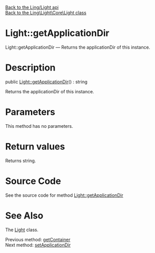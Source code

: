 [Back to the Ling/Light api](https://github.com/lingtalfi/Light/blob/master/doc/api/Ling/Light.md)<br>
[Back to the Ling\Light\Core\Light class](https://github.com/lingtalfi/Light/blob/master/doc/api/Ling/Light/Core/Light.md)


Light::getApplicationDir
================



Light::getApplicationDir — Returns the applicationDir of this instance.




Description
================


public [Light::getApplicationDir](https://github.com/lingtalfi/Light/blob/master/doc/api/Ling/Light/Core/Light/getApplicationDir.md)() : string




Returns the applicationDir of this instance.




Parameters
================

This method has no parameters.


Return values
================

Returns string.








Source Code
===========
See the source code for method [Light::getApplicationDir](https://github.com/lingtalfi/Light/blob/master/Core/Light.php#L230-L233)


See Also
================

The [Light](https://github.com/lingtalfi/Light/blob/master/doc/api/Ling/Light/Core/Light.md) class.

Previous method: [getContainer](https://github.com/lingtalfi/Light/blob/master/doc/api/Ling/Light/Core/Light/getContainer.md)<br>Next method: [setApplicationDir](https://github.com/lingtalfi/Light/blob/master/doc/api/Ling/Light/Core/Light/setApplicationDir.md)<br>

